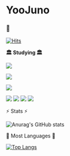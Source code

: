 # YooJuno

### 👋

[![Hits](https://hits.seeyoufarm.com/api/count/incr/badge.svg?url=https%3A%2F%2Fgithub.com%2FYooJuno&count_bg=%2379C83D&title_bg=%23555555&icon=&icon_color=%23E7E7E7&title=hits&edge_flat=false)](https://hits.seeyoufarm.com)

  **🏛️  Studying  🏛️**

<img src="https://img.shields.io/badge/C-A8B9CC?style=for-the-badge&logo=c&logoColor=white">

![](https://img.shields.io/badge/C++-00599C?style=for-the-badge&logo=cplusplus&logoColor=white)

![](https://img.shields.io/badge/Python-3776AB?style=for-the-badge&logo=Python&logoColor=white)

<img src="https://img.shields.io/badge/OpenCV-5C3EE8?style=for-the-badge&logo=Opencv&logoColor=white">

<img src="https://img.shields.io/badge/CMake-064F8C?style=for-the-badge&logo=cmake&logoColor=white">

<img src="https://img.shields.io/badge/STM32-03234B?style=for-the-badge&logo=stmicroelectronics&logoColor=white">

<img src="https://img.shields.io/badge/PyTorch-EE4C2C?style=for-the-badge&logo=pytorch&logoColor=white">

⚡️  Stats   ⚡️

![Anurag's GitHub stats](https://github-readme-stats.vercel.app/api?username=YooJuno&show_icons=true&theme=radical)

  🌱    Most Languages    🌱

[![Top Langs](https://github-readme-stats.vercel.app/api/top-langs/?username=YooJuno&layout=compact)](https://github.com/anuraghazra/github-readme-stats)
